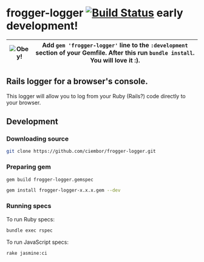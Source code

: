 frogger-logger [![Build Status](https://travis-ci.org/ciembor/frogger-logger.svg?branch=master)](https://travis-ci.org/ciembor/frogger-logger) early development!
=======
|![Obey!](http://oi59.tinypic.com/33lcao2.jpg)|Add `gem 'frogger-logger'` line to the `:development` section of your Gemfile. After this run `bundle install`. You will love it :).|
|:---:|:---:|
## Rails logger for a browser's console.
This logger will allow you to log from your Ruby (Rails?) code directly to your browser.
## Development
### Downloading source
```bash
git clone https://github.com/ciembor/frogger-logger.git
```
### Preparing gem
```bash
gem build frogger-logger.gemspec
```
```bash
gem install frogger-logger-x.x.x.gem --dev
```
### Running specs
To run Ruby specs:
```bash
bundle exec rspec
```
To run JavaScript specs:
```bash
rake jasmine:ci
```
